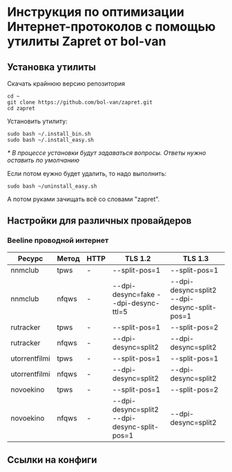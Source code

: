 # Инструкция по оптимизации Интернет-протоколов с помощью утилиты Zapret от bol-van

## Установка утилиты

Скачать крайнюю версию репозитория

```
cd ~
git clone https://github.com/bol-van/zapret.git
cd zapret
```
Установить утилиту:

```
sudo bash ~/.install_bin.sh
sudo bash ~/.install_easy.sh
```

_* В процессе установки будут задаваться вопросы. Ответы нужно оставить по умолчанию_

Если потом еужно будет удалить, то надо выполнить:

```
sudo bash ~/uninstall_easy.sh
```

А потом руками зачищать всё со словами "zapret".

## Настройки для различных провайдеров

### Beeline проводной интернет

Ресурс | Метод | HTTP | TLS 1.2 | TLS 1.3
 --- | --- | --- | --- | ---
nnmclub | tpws | - | --split-pos=1 | --split-pos=1
nnmclub | nfqws | - | --dpi-desync=fake --dpi-desync-ttl=5 | --dpi-desync=split2 --dpi-desync-split-pos=1
rutracker | tpws | - | --split-pos=1 | --split-pos=2
rutracker | nfqws | - | --dpi-desync=split2 | --dpi-desync=split2
utorrentfilmi | tpws | - | --split-pos=1 | --split-pos=1
utorrentfilmi | nfqws | - | --dpi-desync=split2 | --dpi-desync=split2
novoekino | tpws | - | --split-pos=1 | --split-pos=2
novoekino | nfqws | - | --dpi-desync=split2 --dpi-desync-split-pos=1 | --dpi-desync=split2


## Ссылки на конфиги
